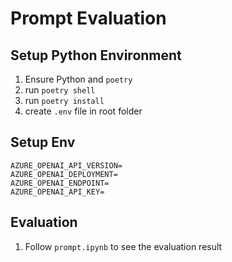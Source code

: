 # Prompt Evaluation

## Setup Python Environment

1. Ensure Python and `poetry`
1. run `poetry shell`
1. run `poetry install`
1. create `.env` file in root folder

## Setup Env

``` env
AZURE_OPENAI_API_VERSION=
AZURE_OPENAI_DEPLOYMENT=
AZURE_OPENAI_ENDPOINT=
AZURE_OPENAI_API_KEY=
```

## Evaluation

1. Follow `prompt.ipynb` to see the evaluation result
